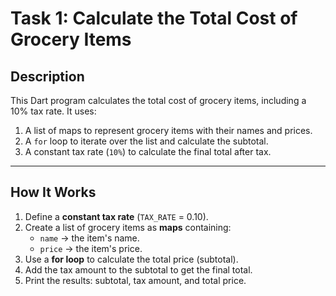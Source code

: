 # Task 1: Calculate the Total Cost of Grocery Items

## Description
This Dart program calculates the total cost of grocery items, including a 10% tax rate. It uses:
1. A list of maps to represent grocery items with their names and prices.
2. A `for` loop to iterate over the list and calculate the subtotal.
3. A constant tax rate (`10%`) to calculate the final total after tax.

---

## How It Works
1. Define a **constant tax rate** (`TAX_RATE` = 0.10).
2. Create a list of grocery items as **maps** containing:
   - `name` → the item's name.
   - `price` → the item's price.
3. Use a **for loop** to calculate the total price (subtotal).
4. Add the tax amount to the subtotal to get the final total.
5. Print the results: subtotal, tax amount, and total price.